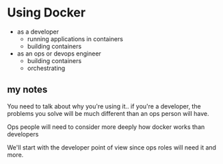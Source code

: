 # Using Docker
 - as a developer
   - running applications in containers
   - building containers
 - as an ops or devops engineer
   - building containers
   - orchestrating




## my notes
You need to talk about why you're using it..
if you're a developer, the problems you solve will be much different than an ops person will have.

Ops people will need to consider more deeply how docker works than developers

We'll start with the developer point of view since ops roles will need it and more.
